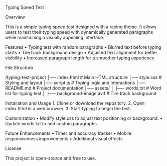 Typing Speed Test

Overview

This is a simple typing speed test designed with a racing theme. It allows users to test their typing speed with dynamically generated paragraphs while maintaining a visually appealing interface.

Features
	•	Typing test with random paragraphs
	•	Blurred text before typing starts
	•	Tire track background design
	•	Adjusted text alignment for better visibility
	•	Increased paragraph length for a smoother typing experience

File Structure

/typing-test-project
│── index.html       # Main HTML structure
│── style.css        # Styling and layout
│── script.js        # Typing logic and interactions
│── README.md        # Project documentation
│── assets/
│   ├── words.txt    # Word list for typing test
│   ├── background-image.avif  # Tire track background



Installation and Usage
	1.	Clone or download the repository.
	2.	Open index.html in a web browser.
	3.	Start typing to begin the test.

Customization
	•	Modify style.css to adjust text positioning or background.
	•	Update words.txt to add custom paragraphs.

Future Enhancements
	•	Timer and accuracy tracker
	•	Mobile responsiveness improvements
	•	Additional visual effects

License

This project is open-source and free to use.

